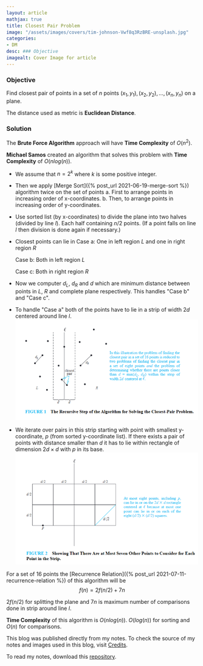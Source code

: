 ```yaml
---
layout: article
mathjax: true
title: Closest Pair Problem
image: "/assets/images/covers/tim-johnson-Vwf8q3RzBRE-unsplash.jpg"
categories:
- DM
desc: ### Objective 
imagealt: Cover Image for article
---
```


### Objective
Find closest pair of points in a set of $n$ points $(x_1, y_1), (x_2, y_2), \dots , (x_n, y_n)$ on a plane.
























































































































































































































































































































































































































The distance used as metric is <b>Euclidean Distance</b>.

### Solution
The <b>Brute Force Algorithm</b> approach will have <b>Time Complexity</b> of $O(n^2)$.

























































































































































































































































































































































































































<b>Michael Samos</b> created an algorithm that solves this problem with <b>Time Complexity</b> of $O(n log(n))$.
























































































































































































































































































































































































































* We assume that $n = 2^k$ where $k$ is some positive integer.
























































































































































































































































































































































































































* Then we apply [Merge Sort]({% post_url 2021-06-19-merge-sort %}) algorithm twice on the set of points
	a. First to arrange points in increasing order of x-coordinates.
	b. Then, to arrange points in increasing order of y-coordinates.
* Use sorted list (by x-coordinates) to divide the plane into two halves (divided by line $l$). Each half containing $n/2$ points. (If a point falls on line $l$ then division is done again if necessary.)
























































































































































































































































































































































































































* Closest points can lie in
	Case a: One in left region $L$ and one in right region $R$
























































































































































































































































































































































































































	Case b: Both in left region $L$
























































































































































































































































































































































































































	Case c: Both in right region $R$
























































































































































































































































































































































































































* Now we computer $d_L$, $d_R$ and $d$ which are minimum distance between points in $L$, $R$ and complete plane respectively. This handles "Case b" and "Case c".
























































































































































































































































































































































































































* To handle "Case a" both of the points have to lie in a strip of width $2d$ centered around line $l$.  <img src="../assets/images/posts/Pasted image 20210708192614.png"/>
























































































































































































































































































































































































































* We iterate over pairs in this strip starting with point with smallest y-coordinate, $p$ (from sorted y-coordinate list). If there exists a pair of points with distance smaller than $d$ it has to lie within rectangle of dimension $2d \times d$ with $p$ in its base. <img src="../assets/images/posts/Pasted image 20210708193205.png"/>

























































































































































































































































































































































































































For a set of 16 points the [Recurrence Relation]({% post_url 2021-07-11-recurrence-relation %}) of this algorithm will be
$$f(n) = 2f(n/2) + 7n$$
























































































































































































































































































































































































































$2f(n/2)$ for splitting the plane and $7n$ is maximum number of comparisons done in strip around line $l$.

























































































































































































































































































































































































































<b>Time Complexity</b> of this algorithm is $O(nlog(n))$. $O(log(n))$ for sorting and $O(n)$ for comparisons.



























































































































































































































































































































































































































This blog was published directly from my notes.
To check the source of my notes and images used in this blog, visit <a href="/credits.html" target="_blank">Credits</a>.

To read my notes, download this <a href="https://github.com/bovem/CS" target="blank">repository</a>.